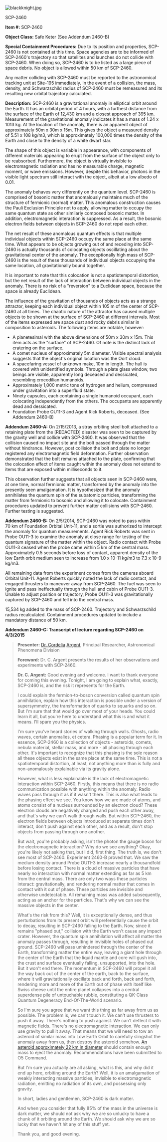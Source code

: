 ![blackknight.jpg](http://scp-wiki.wdfiles.com/local--files/scp-2460/blackknight.jpg)

SCP-2460

**Item #:** SCP-2460

**Object Class:** Safe Keter (See Addendum 2460-B)

**Special Containment Procedures:** Due to its position and properties, SCP-2460 is not contained at this time. Space agencies are to be informed of SCP-2460's trajectory so that satellites and launches do not collide with SCP-2460. When doing so, SCP-2460 is to be listed as a large piece of space debris. No object is allowed within 50 km of SCP-2460.

Any matter colliding with SCP-2460 must be reported to the astronomical tracking unit at Site-195 immediately. In the event of a collision, the mass, density, and Schwarzschild radius of SCP-2460 must be remeasured and its resulting new orbital trajectory calculated.

**Description:** SCP-2460 is a gravitational anomaly in elliptical orbit around the Earth. It has an orbital period of 4 hours, with a furthest distance from the surface of the Earth of 12,430 km and a closest approach of 395 km. Measurement of the gravitational anomaly indicates it has a mass of 1.24 x 1013 kg. At the location of the anomaly, there is an apparent object of approximately 50m x 30m x 15m. This gives the object a measured density of 5.51 x 108 kg/m3, which is approximately 100,000 times the density of the Earth and close to the density of a white dwarf star.

The shape of this object is variable in appearance, with components of different materials appearing to erupt from the surface of the object only to be reabsorbed. Furthermore, the object is virtually invisible to electromagnetic radiation and has no measurable charge, magnetic moment, or wave emissions. However, despite this behavior, photons in the visible light spectrum still interact with the object, albeit at a low albedo of 0.01.

The anomaly behaves very differently on the quantum level. SCP-2460 is comprised of bosonic matter that anomalously maintains much of the structure of fermionic (normal) matter. This anomalous construction causes the Pauli Exclusion Principle not to apply, allowing matter to occupy the same quantum state as other similarly composed bosonic matter. In addition, electromagnetic interaction is suppressed. As a result, the bosonic electron fields between objects in SCP-2460 do not repel each other.

The net result of these anomalous quantum effects is that multiple individual objects within SCP-2460 occupy the same place at the same time. What appears to be objects growing out of and receding into SCP-2460 is actually thousands of colocating objects oscillating about the gravitational center of the anomaly. The exceptionally high mass of SCP-2460 is the result of these thousands of individual objects occupying the same location, all gravitationally bound together.

It is important to note that this colocation is not a spatiotemporal distortion, but the net result of the lack of interaction between individual objects in the anomaly. There is no risk of a "reversion" to a Euclidean space, because the space is already Euclidean.

The influence of the gravitation of thousands of objects acts as a strange attractor, keeping each individual object within 105 m of the center of SCP-2460 at all times. The chaotic nature of the attractor has caused multiple objects to be shown at the surface of SCP-2460 at different intervals. Most of the items expressed are space dust and rocky debris similar in composition to asteroids. The following items are notable, however:

*   A planetesimal with the above dimensions of 50m x 30m x 15m. This item acts as the "surface" of SCP-2460. Of note is the distinct lack of cratering on the surface.
*   A comet nucleus of approximately 5m diameter. Visible spectral analysis suggests that the object's original location was the Oort cloud.
*   A spacefaring vessel of unknown make, 10m in length. The hull is covered with unidentified symbols. Through a plate glass window, two beings are visible, apparently long deceased and dessicated, resembling crocodilian humanoids.
*   Approximately 1,000 metric tons of hydrogen and helium, compressed under gravitation into a superfluid state.
*   Ninety capsules, each containing a single humanoid occupant, each colocating independently from the others. The occupants are apparently dead and dessicated.
*   Foundation Probe OU11-3 and Agent Rick Roberts, deceased. (See Addendum 2460-B)

**Addendum 2460-A:** On 2/15/2013, a stray orbiting steel bolt attached to a retaining plate from the \[REDACTED\] disaster was seen to be captured by the gravity well and collide with SCP-2460. It was observed that the collision caused no impact site and the bolt passed through the matter without hindrance. However, post collision the bolt and plate no longer registered any electromagnetic field deformation. Further observation demonstrated that the bolt remains attached to the plate, confirming that the colocation effect of items caught within the anomaly does not extend to items that are exposed within milliseconds to it.

This observation further suggests that all objects seen in SCP-2460 were, at one time, normal fermionic matter, transformed by the anomaly into the presently seen amalgamation. It is hypothesized that the anomaly annihilates the quantum spin of the subatomic particles, transforming the matter from fermionic to bosonic and allowing it to colocate. Containment procedures updated to prevent further matter collisions with SCP-2460. Further testing is suggested.

**Addendum 2460-B:** On 2/5/2014, SCP-2460 was noted to pass within 70 km of Foundation Orbital Unit-11, and a sortie was authorized to intercept the anomaly for quantum measurements. Agent Rick Roberts was sent in Probe OU11-3 to examine the anomaly at close range for testing of the quantum signature of the matter within the object. Radio contact with Probe OU11-3 ceased when the probe came within 5 km of the central mass. Approximately 0.5 seconds before loss of contact, apparent density of the low Earth orbit medium seen to increase from 1.0 x 10\-11 kg/m3 to 7.3 x 10\-9 kg/m3.

All remaining data from the experiment comes from the cameras aboard Orbital Unit-11. Agent Roberts quickly noted the lack of radio contact, and engaged thrusters to maneuver away from SCP-2460. The fuel was seen to ignite and pass ineffectually through the hull and cabin of Probe OU11-3. Unable to adjust position or trajectory, Probe OU11-3 was gravitationally captured by SCP-2460 and fell into the central mass.

15,534 kg added to the mass of SCP-2460. Trajectory and Schwarzschild radius recalculated. Containment procedures updated to include a mandatory distance of 50 km.

**Addendum 2460-C: Transcript of lecture regarding SCP-2460 on 4/3/2015**

> **Presenter:** [Dr. Cordelia](/scp-128) [Argent](/scp-3966), Principal Researcher, Astronomical Phenomena Division
> 
> **Foreword:** Dr. C. Argent presents the results of her observations and experiments with SCP-2460.
> 
> **<Begin Log>**
> 
> **Dr. C. Argent:** Good evening and welcome. I want to thank everyone for coming this evening. Tonight, I am going to explain what, exactly, SCP-2460 is, and the risk it represents for the Earth.
> 
> I could explain the fermion-to-boson conversion called quantum spin annihilation, explain how this interaction is possible under a version of supersymmetry, the transformation of quarks to squarks and so on. But I'm sure that that would go over most of your heads. You could learn it all, but you're here to understand what this is and what it means. I'll spare you the physics.
> 
> I'm sure you've heard stories of walking through walls. Ghosts, radio waves, certain anomalies, et cetera. Phasing is a popular term for it. In essence, SCP-2460 is a collection of objects - asteroids, comets, nebula material, stellar mass, and more - all phasing through each other. It's important to recognize that this phasing is the sole reason all these objects exist in the same place at the same time. This is not a spatiotemporal distortion, at least, not anything more than is fully and non-anomalously explainable via its gravity alone.
> 
> However, what is less explainable is the lack of electromagnetic interaction within SCP-2460. Firstly, this means that there is no radio communication possible with anything within the anomaly. Radio waves pass through it as if it wasn't there. This is also what leads to the phasing effect we see. You know how we are made of atoms, and atoms consist of a nucleus surrounded by an electron cloud? These electron clouds are negatively charged and push each other away, and that's why we can't walk through walls. But within SCP-2460, the electron fields between objects introduced at separate times don't interact, don't push against each other, and as a result, don't stop objects from passing through one another.
> 
> But wait, you're probably asking, isn't the photon the gauge boson for the electromagnetic interaction? Why do we see anything? Okay, you're likely not asking that, but I did, first thing. The truth is, we don't see most of SCP-2460. Experiment 2460-B proved that. We saw the medium density around Probe OU11-3 increase nearly a thousandfold before losing contact. There is a cloud of massive particles that have nearly no interaction with normal matter extending as far as 5 km from the central mass. There are only two ways these particles interact: gravitationally, and rendering normal matter that comes in contact with it out of phase. These particles are invisible and otherwise undetectable. All remaining mass was added subsequently, acting as an anchor for the particles. That's why we can see the massive objects in the center.
> 
> What's the risk from this? Well, it is exceptionally dense, and thus perturbations from its present orbit will preferentially cause the orbit to decay, resulting in SCP-2460 falling to the Earth. Now, since it remains "phased out," collision with the Earth won't cause any impact crater. However, the quantum spin annihilation will affect all matter the anomaly passes through, resulting in invisible holes of phased out ground. SCP-2460 will pass unhindered through the center of the Earth, transforming matter the entire way, leaving a giant hole through the center of the Earth that the liquid mantle and core will gush into, the crust and surface eventually falling, unsupported, into the hole. But it won't end there. The momentum in SCP-2460 will propel it all the way back out of the center of the earth, back to the surface, where it will gravitationally oscillate back and forth, back and forth, rendering more and more of the Earth out of phase with itself like Swiss cheese until the entire planet collapses into a central superdense pile of untouchable rubble, constituting a QK-Class Quantum Degeneracy End-Of-The-World scenario.
> 
> So I'm sure you agree that we want this thing as far away from us as possible. The problem is, we can't touch it. We can't use thrusters to push it away. There's nothing to push against. We can't deflect it with magnetic fields. There's no electromagnetic interaction. We can only use gravity to pull it away. That means that we will need to tow an asteroid of similar mass into Low Earth Orbit to carefully slingshot the anomaly away from us, then destroy the asteroid somehow. [An asteroid approximately 22 km in diameter](/scp-2003) should contain enough mass to eject the anomaly. Recommendations have been submitted to O5 Command.
> 
> But I'm sure you actually are all asking, what is this, and why did it end up here, orbiting around the Earth? Well, it is an amalgamation of weakly interacting massive particles, invisible to electromagnetic radiation, emitting no radiation of its own, and possessing only gravity.
> 
> In short, ladies and gentlemen, SCP-2460 is dark matter.
> 
> And when you consider that fully 85% of the mass in the universe is dark matter, we should not ask why we are so unlucky to have a chunk of it orbiting around the Earth. We should ask why we are so lucky that we haven't hit any of this stuff yet.
> 
> Thank you, and good evening.
> 
> **<End Log>**